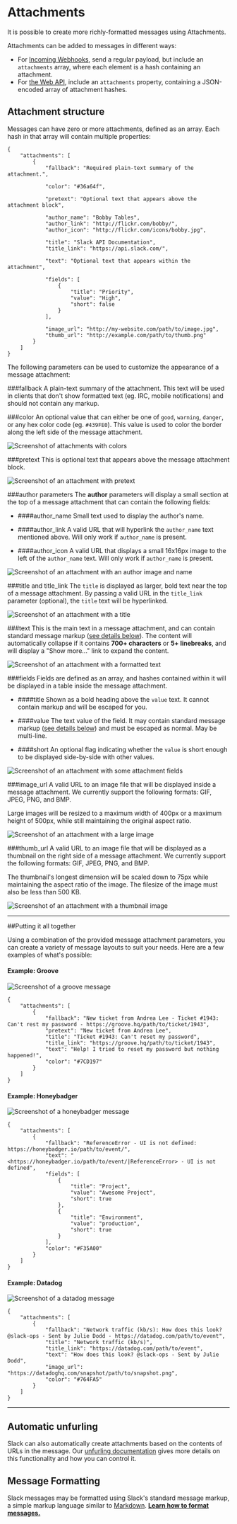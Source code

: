 # Attachments

It is possible to create more richly-formatted messages using Attachments.

Attachments can be added to messages in different ways:

* For [Incoming Webhooks](https://my.slack.com/services/new/incoming-webhook), send a regular payload, but include an `attachments` array, where each element is a hash containing an attachment.
* For [the Web API](/methods/chat.postMessage), include an `attachments` property, containing a JSON-encoded array of attachment hashes.


## Attachment structure

Messages can have zero or more attachments, defined as an array. Each hash in that array will contain multiple properties:

    {
        "attachments": [
            {
                "fallback": "Required plain-text summary of the attachment.",

                "color": "#36a64f",

                "pretext": "Optional text that appears above the attachment block",

                "author_name": "Bobby Tables",
                "author_link": "http://flickr.com/bobby/",
                "author_icon": "http://flickr.com/icons/bobby.jpg",

                "title": "Slack API Documentation",
                "title_link": "https://api.slack.com/",

                "text": "Optional text that appears within the attachment",

                "fields": [
                    {
                        "title": "Priority",
                        "value": "High",
                        "short": false
                    }
                ],

                "image_url": "http://my-website.com/path/to/image.jpg",
                "thumb_url": "http://example.com/path/to/thumb.png"
            }
        ]
    }

The following parameters can be used to customize the appearance of a message attachment:

###fallback
A plain-text summary of the attachment. This text will be used in clients that don't show formatted text (eg. IRC, mobile notifications) and should not contain any markup.

###color
An optional value that can either be one of `good`, `warning`, `danger`, or any hex color code (eg. `#439FE0`). This value is used to color the border along the left side of the message attachment.

![Screenshot of attachments with colors](/img/api/attachment_color.png)

###pretext
This is optional text that appears above the message attachment block.

![Screenshot of an attachment with pretext](/img/api/attachment_pretext.png)

###author parameters
The **author** parameters will display a small section at the top of a message attachment that can contain the following fields:

* ####author_name
Small text used to display the author's name.

* ####author_link
A valid URL that will hyperlink the `author_name` text mentioned above. Will only work if `author_name` is present.

* ####author_icon
A valid URL that displays a small 16x16px image to the left of the `author_name` text. Will only work if `author_name` is present.

![Screenshot of an attachment with an author image and name](/img/api/attachment_author.png)

###title and title_link
The `title` is displayed as larger, bold text near the top of a message attachment. By passing a valid URL in the `title_link` parameter (optional), the `title` text will be hyperlinked.

![Screenshot of an attachment with a title](/img/api/attachment_title.png)

###text
This is the main text in a message attachment, and can contain standard message markup ([see details below](#message_formatting)). The content will automatically collapse if it contains **700+ characters** or **5+ linebreaks**, and will display a "Show more..." link to expand the content.

![Screenshot of an attachment with a formatted text](/img/api/attachment_text.png)

###fields
Fields are defined as an array, and hashes contained within it will be displayed in a table inside the message attachment.

* ####title
Shown as a bold heading above the `value` text. It cannot contain markup and will be escaped for you.

* ####value
The text value of the field. It may contain standard message markup ([see details below](#message_formatting)) and must be escaped as normal. May be multi-line.

* ####short
An optional flag indicating whether the `value` is short enough to be displayed side-by-side with other values.

![Screenshot of an attachment with some attachment fields](/img/api/attachment_fields.png)

###image_url
A valid URL to an image file that will be displayed inside a message attachment. We currently support the following formats: GIF, JPEG, PNG, and BMP.

Large images will be resized to a maximum width of 400px or a maximum height of 500px, while still maintaining the original aspect ratio.

![Screenshot of an attachment with a large image](/img/api/attachment_image.png)

###thumb_url
A valid URL to an image file that will be displayed as a thumbnail on the right side of a message attachment. We currently support the following formats: GIF, JPEG, PNG, and BMP.

The thumbnail's longest dimension will be scaled down to 75px while maintaining the aspect ratio of the image. The filesize of the image must also be less than 500 KB.

![Screenshot of an attachment with a thumbnail image](/img/api/attachment_thumb.png)

---

##Putting it all together

Using a combination of the provided message attachment parameters, you can create a variety of message layouts to suit your needs. Here are a few examples of what's possible:

#### Example: Groove

![Screenshot of a groove message](/img/api/attachment_example_groove.png)

    {
        "attachments": [
            {
                "fallback": "New ticket from Andrea Lee - Ticket #1943: Can't rest my password - https://groove.hq/path/to/ticket/1943",
                "pretext": "New ticket from Andrea Lee",
                "title": "Ticket #1943: Can't reset my password",
                "title_link": "https://groove.hq/path/to/ticket/1943",
                "text": "Help! I tried to reset my password but nothing happened!",
                "color": "#7CD197"
            }
        ]
    }

#### Example: Honeybadger

![Screenshot of a honeybadger message](/img/api/attachment_example_honeybadger.png)

    {
        "attachments": [
            {
                "fallback": "ReferenceError - UI is not defined: https://honeybadger.io/path/to/event/",
                "text": "<https://honeybadger.io/path/to/event/|ReferenceError> - UI is not defined",
                "fields": [
                    {
                        "title": "Project",
                        "value": "Awesome Project",
                        "short": true
                    },
                    {
                        "title": "Environment",
                        "value": "production",
                        "short": true
                    }
                ],
                "color": "#F35A00"
            }
        ]
    }

#### Example: Datadog

![Screenshot of a datadog message](/img/api/attachment_example_datadog.png)

    {
        "attachments": [
            {
                "fallback": "Network traffic (kb/s): How does this look? @slack-ops - Sent by Julie Dodd - https://datadog.com/path/to/event",
                "title": "Network traffic (kb/s)",
                "title_link": "https://datadog.com/path/to/event",
                "text": "How does this look? @slack-ops - Sent by Julie Dodd",
                "image_url": "https://datadoghq.com/snapshot/path/to/snapshot.png",
                "color": "#764FA5"
            }
        ]
    }

---

## Automatic unfurling

Slack can also automatically create attachments based on the contents of URLs
in the message. Our [unfurling documentation](/docs/unfurling/) gives more
details on this functionality and how you can control it.

## Message Formatting

Slack messages may be formatted using Slack's standard message markup, a simple markup language similar to [Markdown](https://daringfireball.net/projects/markdown/). **[Learn how to format messages.](/docs/formatting)**
